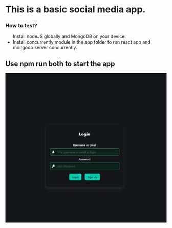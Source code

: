 <h1>This is a basic social media app.</h1>

<h3>How to test?</h3>
<ul style="list-style-type:disc;"
    <li>Install nodeJS globally and MongoDB on your device.</li>
    <li>Install concurrently module in the app folder to run react app and mongodb server concurrently.</li>
</ul>

<h2>Use npm run both to start the app</h2>

![Login Page](images/login.JPG)
